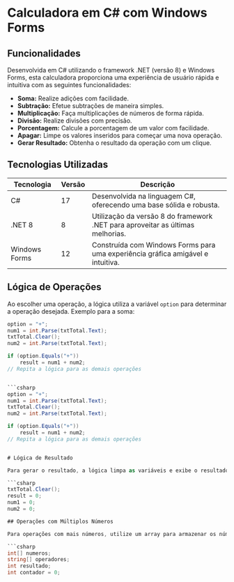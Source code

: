# Calculadora em C# com Windows Forms

## Funcionalidades

Desenvolvida em C# utilizando o framework .NET (versão 8) e Windows Forms, esta calculadora proporciona uma experiência de usuário rápida e intuitiva com as seguintes funcionalidades:

- **Soma:** Realize adições com facilidade.
- **Subtração:** Efetue subtrações de maneira simples.
- **Multiplicação:** Faça multiplicações de números de forma rápida.
- **Divisão:** Realize divisões com precisão.
- **Porcentagem:** Calcule a porcentagem de um valor com facilidade.
- **Apagar:** Limpe os valores inseridos para começar uma nova operação.
- **Gerar Resultado:** Obtenha o resultado da operação com um clique.

## Tecnologias Utilizadas

| Tecnologia        | Versão | Descrição                                              |
|-------------------|--------|--------------------------------------------------------|
| C#                | 17      | Desenvolvida na linguagem C#, oferecendo uma base sólida e robusta. |
| .NET 8            | 8      | Utilização da versão 8 do framework .NET para aproveitar as últimas melhorias. |
| Windows Forms     | 12      | Construída com Windows Forms para uma experiência gráfica amigável e intuitiva. |


## Lógica de Operações

Ao escolher uma operação, a lógica utiliza a variável `option` para determinar a operação desejada. Exemplo para a soma:

```csharp
option = "+";
num1 = int.Parse(txtTotal.Text);
txtTotal.Clear();
num2 = int.Parse(txtTotal.Text);

if (option.Equals("+"))
    result = num1 + num2;
// Repita a lógica para as demais operações


```csharp
option = "+";
num1 = int.Parse(txtTotal.Text);
txtTotal.Clear();
num2 = int.Parse(txtTotal.Text);

if (option.Equals("+"))
    result = num1 + num2;
// Repita a lógica para as demais operações


# Lógica de Resultado

Para gerar o resultado, a lógica limpa as variáveis e exibe o resultado na interface:

```csharp
txtTotal.Clear();
result = 0;
num1 = 0;
num2 = 0;

## Operações com Múltiplos Números

Para operações com mais números, utilize um array para armazenar os números e operadores:

```csharp
int[] numeros;
string[] operadores; 
int resultado;
int contador = 0;

